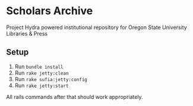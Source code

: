 Scholars Archive
===========================

Project Hydra powered institutional repository for Oregon State University
Libraries & Press


Setup
-----------------
1. Run `bundle install`
2. Run `rake jetty:clean`
3. Run `rake sufia:jetty:config`
4. Run `rake jetty:start`

All rails commands after that should work appropriately.
